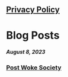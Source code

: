 ## [Privacy Policy](/privacy-policy)

# Blog Posts

##### August 8, 2023
### [Post Woke Society](/blog/2023/08/07/post-woke-society.html)
